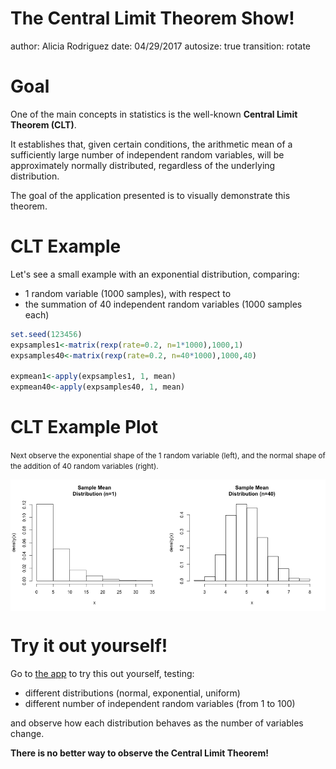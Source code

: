 The Central Limit Theorem Show!
========================================================
author: Alicia Rodriguez
date: 04/29/2017
autosize: true
transition: rotate

Goal
========================================================

One of the main concepts in statistics is the well-known 
**Central Limit Theorem (CLT)**.

It establishes that, given certain conditions, the arithmetic mean of a sufficiently large number of independent random variables, will be approximately normally distributed, regardless of the underlying distribution.

The goal of the application presented is to visually demonstrate this theorem.

CLT Example
========================================================
Let's see a small example with an exponential distribution, comparing:
- 1 random variable (1000 samples), with respect to 
- the summation of 40 independent random variables (1000 samples each)

```r
set.seed(123456)
expsamples1<-matrix(rexp(rate=0.2, n=1*1000),1000,1)
expsamples40<-matrix(rexp(rate=0.2, n=40*1000),1000,40)

expmean1<-apply(expsamples1, 1, mean)
expmean40<-apply(expsamples40, 1, mean)
```

CLT Example Plot
========================================================
<small>Next observe the exponential shape of the 1 random variable (left), and the normal shape of the addition of 40 random variables (right).</small>

<img src="reproPitch-figure/unnamed-chunk-2-1.png" title="plot of chunk unnamed-chunk-2" alt="plot of chunk unnamed-chunk-2" style="display: block; margin: auto;" />

Try it out yourself! 
========================================================
Go to <a href="https://arcarrion.shinyapps.io/FinalAssignment/">the app</a> to try this out yourself, testing:
  - different distributions (normal, exponential, uniform)
  - different number of independent random variables (from 1 to 100)

and observe how each distribution behaves as the number of variables change.

**There is no better way to observe the Central Limit Theorem!**
